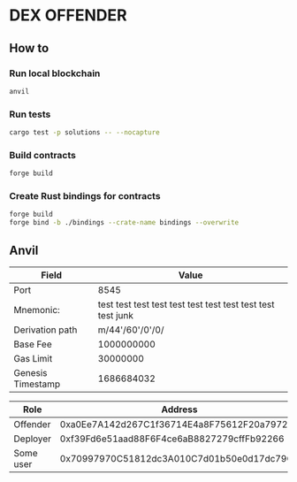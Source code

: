 # DEX OFFENDER

## How to

### Run local blockchain

```sh
anvil
```

### Run tests

```sh
cargo test -p solutions -- --nocapture
```

### Build contracts

```sh
forge build
```

### Create Rust bindings for contracts

```sh
forge build
forge bind -b ./bindings --crate-name bindings --overwrite
```

## Anvil

| Field             | Value                                                       |
| ----------------- | ----------------------------------------------------------- |
| Port              | 8545                                                        |
| Mnemonic:         | test test test test test test test test test test test junk |
| Derivation path   | m/44'/60'/0'/0/                                             |
| Base Fee          | 1000000000                                                  |
| Gas Limit         | 30000000                                                    |
| Genesis Timestamp | 1686684032                                                  |

| Role      | Address                                    | Private key                                                        |
| --------- | ------------------------------------------ | ------------------------------------------------------------------ |
| Offender  | 0xa0Ee7A142d267C1f36714E4a8F75612F20a79720 | 0x2a871d0798f97d79848a013d4936a73bf4cc922c825d33c1cf7073dff6d409c6 |
| Deployer  | 0xf39Fd6e51aad88F6F4ce6aB8827279cffFb92266 | 0xac0974bec39a17e36ba4a6b4d238ff944bacb478cbed5efcae784d7bf4f2ff80 |
| Some user | 0x70997970C51812dc3A010C7d01b50e0d17dc79C8 | 0x59c6995e998f97a5a0044966f0945389dc9e86dae88c7a8412f4603b6b78690d |

